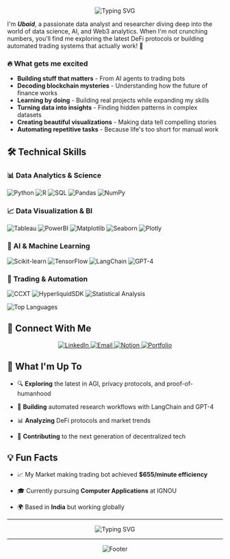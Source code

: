 <div  align="center">

<img  src="https://readme-typing-svg.demolab.com?font=Fira+Code&pause=1000&color=6366F1&center=true&vCenter=true&width=435&lines=Hey+there!+I'm+Ubaid+%F0%9F%91%8B;Building+the+Future+of+Finance+%F0%9F%8E%AF;AI+%26+Web3+Enthusiast+%F0%9F%9A%80;Let's+Connect!+%F0%9F%91%8D"  alt="Typing SVG" />

</div>

I'm ***Ubaid***, a passionate data analyst and researcher diving deep into the world of data science, AI, and Web3 analytics. When I'm not crunching numbers, you'll find me exploring the latest DeFi protocols or building automated trading systems that actually work! 🚀

  

### 🔥 What gets me excited

- **Building stuff that matters** - From AI agents to trading bots
- **Decoding blockchain mysteries** - Understanding how the future of finance works
- **Learning by doing** - Building real projects while expanding my skills
- **Turning data into insights** - Finding hidden patterns in complex datasets
- **Creating beautiful visualizations** - Making data tell compelling stories
- **Automating repetitive tasks** - Because life's too short for manual work

## 🛠️ Technical Skills

### 📊 Data Analytics & Science
![Python](https://img.shields.io/badge/Python-3776AB?style=for-the-badge&logo=python&logoColor=white) ![R](https://img.shields.io/badge/R-276DC3?style=for-the-badge&logo=r&logoColor=white) ![SQL](https://img.shields.io/badge/SQL-336791?style=for-the-badge&logo=PostgreSQL&logoColor=white) ![Pandas](https://img.shields.io/badge/Pandas-150458?style=for-the-badge&logo=pandas&logoColor=white) ![NumPy](https://img.shields.io/badge/NumPy-013243?style=for-the-badge&logo=numpy&logoColor=white)

### 📈 Data Visualization & BI
![Tableau](https://img.shields.io/badge/Tableau-E97627?style=for-the-badge&logo=Tableau&logoColor=white) ![PowerBI](https://img.shields.io/badge/PowerBI-F2C811?style=for-the-badge&logo=Power-BI&logoColor=black) ![Matplotlib](https://img.shields.io/badge/Matplotlib-11557c?style=for-the-badge&logo=matplotlib&logoColor=white) ![Seaborn](https://img.shields.io/badge/Seaborn-3776AB?style=for-the-badge&logo=python&logoColor=white) ![Plotly](https://img.shields.io/badge/Plotly-3F4F75?style=for-the-badge&logo=plotly&logoColor=white)

### 🤖 AI & Machine Learning
![Scikit-learn](https://img.shields.io/badge/Scikit--learn-F7931E?style=for-the-badge&logo=scikit-learn&logoColor=white) ![TensorFlow](https://img.shields.io/badge/TensorFlow-FF6F00?style=for-the-badge&logo=TensorFlow&logoColor=white) ![LangChain](https://img.shields.io/badge/LangChain-1C3C3C?style=for-the-badge&logo=LangChain&logoColor=white) ![GPT-4](https://img.shields.io/badge/GPT--4-412991?style=for-the-badge&logo=OpenAI&logoColor=white)

### 🔄 Trading & Automation
![CCXT](https://img.shields.io/badge/CCXT-000000?style=for-the-badge&logo=Coinbase&logoColor=white) ![HyperliquidSDK](https://img.shields.io/badge/Hyperliquid_SDK-00D4AA?style=for-the-badge&logo=Hyperliquid&logoColor=white) ![Statistical Analysis](https://img.shields.io/badge/Statistical_Analysis-FF6B6B?style=for-the-badge&logo=Python&logoColor=white)


<div align="left">

  <img src="https://github-readme-stats.vercel.app/api/top-langs/?username=AlwaysUbaid&layout=compact&theme=tokyonight&hide_border=true" alt="Top Languages" />
</div>



  
  

## 🔗 Connect With Me

  

<div  align="center">

<a  href="https://www.linkedin.com/in/ohalfred/">

<img  src="https://img.shields.io/badge/LinkedIn-0077B5?style=for-the-badge&logo=linkedin&logoColor=white"  alt="LinkedIn" />

</a>

<a  href="mailto:ubaid.in.2003@gmail.com">

<img  src="https://img.shields.io/badge/Email-D14836?style=for-the-badge&logo=gmail&logoColor=white"  alt="Email" />

</a>

<a  href="https://ubaid2103.notion.site/Ai-Agent-Knowledge-Repo-10f57daf17ce808d9b63f85acb1d582b">

<img  src="https://img.shields.io/badge/Notion-000000?style=for-the-badge&logo=notion&logoColor=white"  alt="Notion" />

</a>

<a  href="https://ubaid2103.notion.site/Portfolio-26b57daf17ce8098b6f2ce7a8d94dea6">

<img  src="https://img.shields.io/badge/Portfolio-FF6B6B?style=for-the-badge&logo=portfolio&logoColor=white"  alt="Portfolio" />

</a>

</div>

  

## 🎯 What I'm Up To

  

- 🔍 **Exploring** the latest in AGI, privacy protocols, and proof-of-humanhood

- 🤖 **Building** automated research workflows with LangChain and GPT-4

- 📊 **Analyzing** DeFi protocols and market trends

- 🚀 **Contributing** to the next generation of decentralized tech

  



  

## 💡 Fun Facts

- 📈 My Market making trading bot achieved **$655/minute efficiency**

- 🎓 Currently pursuing **Computer Applications** at IGNOU

- 🌍 Based in **India** but working globally


---
<div  align="center">

<img  src="https://readme-typing-svg.demolab.com?font=Fira+Code&pause=1000&color=6366F1&center=true&vCenter=true&width=435&lines=Building+the+Future+of+Finance+%F0%9F%8E%AF;One+Block+at+a+Time+%F0%9F%9A%80;Let's+Connect!+%F0%9F%91%8D"  alt="Typing SVG" />

</div>

  

---

  

<div  align="center">

<img  src="https://capsule-render.vercel.app/api?type=waving&color=gradient&height=100&section=footer"  alt="Footer" />

</div>
